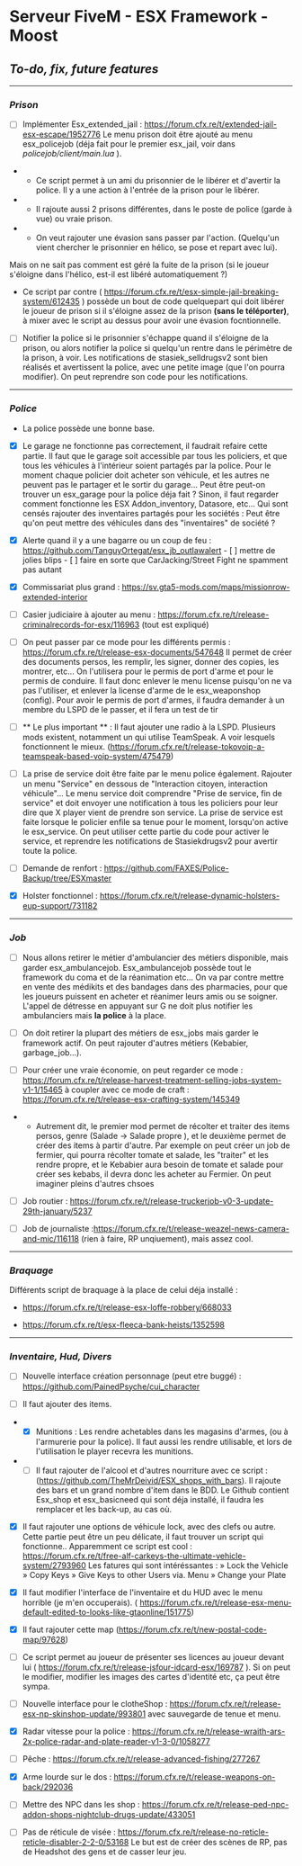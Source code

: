 # Serveur FiveM - ESX Framework - Moost
## _To-do, fix, future features_

------------


### _Prison_
- [ ] Implémenter Esx_extended_jail : https://forum.cfx.re/t/extended-jail-esx-escape/1952776
Le menu prison doit être ajouté au menu esx_policejob (déja fait pour le premier esx_jail, voir dans *policejob/client/main.lua* ).

- - Ce script permet à un ami du prisonnier de le libérer et d'avertir la police. Il y a une action à l'entrée de la prison pour le libérer.
- - Il rajoute aussi 2 prisons différentes, dans le poste de police (garde à vue) ou vraie prison.
- - On veut rajouter une évasion sans passer par l'action. (Quelqu'un vient chercher le prisonnier en hélico, se pose et repart avec lui).

Mais on ne sait pas comment est géré la fuite de la prison (si le joueur s'éloigne dans l'hélico, est-il est libéré automatiquement ?)

- Ce script par contre ( https://forum.cfx.re/t/esx-simple-jail-breaking-system/612435 ) possède un bout de code quelquepart qui doit libérer le joueur de prison si il s'éloigne assez de la prison **(sans le téléporter)**, à mixer avec le script au dessus pour avoir une évasion focntionnelle.

- [ ] Notifier la police si le prisonnier s'échappe quand il s'éloigne de la prison, ou alors notifier la police si quelqu'un rentre dans le périmètre de la prison, à voir.  Les notifications de stasiek_selldrugsv2 sont bien réalisés et avertissent la police, avec une petite image (que l'on pourra modifier). On peut reprendre son code pour les notifications.

------------


### _Police_

- La police possède une bonne base.
- [x] Le garage ne fonctionne pas correctement, il faudrait refaire cette partie. 
Il faut que le garage soit accessible par tous les policiers, et que tous les véhicules à l'intérieur soient partagés par la police. Pour le moment chaque policier doit acheter son véhicule, et les autres ne peuvent pas le partager et le sortir du garage... Peut être peut-on trouver un esx_garage pour la police déja fait ? 
Sinon, il faut regarder comment fonctionne les ESX Addon_inventory, Datasore, etc... Qui sont censés rajouter des inventaires partagés pour les sociétés : Peut être qu'on peut mettre des véhicules dans des "inventaires" de société ?

- [x] Alerte quand il y a une bagarre ou un coup de feu : https://github.com/TanguyOrtegat/esx_jb_outlawalert
      - [ ] mettre de jolies blips
      - [ ] faire en sorte que CarJacking/Street Fight ne spamment pas autant

- [x] Commissariat plus grand : https://sv.gta5-mods.com/maps/missionrow-extended-interior

- [ ] Casier judiciaire à ajouter au menu : https://forum.cfx.re/t/release-criminalrecords-for-esx/116963 (tout est expliqué)

- [ ] On peut passer par ce mode pour les différents permis : https://forum.cfx.re/t/release-esx-documents/547648
Il permet de créer des documents persos, les remplir, les signer, donner des copies, les montrer, etc... 
On l'utilisera pour le permis de port d'arme et pour le permis de conduire.
 Il faut donc enlever le menu license puisqu'on ne va pas l'utiliser, et enlever la license d'arme de le esx_weaponshop (config).
Pour avoir le permis de port d'armes, il faudra demander à un membre du LSPD de le passer, et il fera un test de tir 

- [ ] ** Le plus important ** : Il faut ajouter une radio à la LSPD. Plusieurs mods existent, notamment un qui utilise TeamSpeak. A voir lesquels fonctionnent le mieux. (https://forum.cfx.re/t/release-tokovoip-a-teamspeak-based-voip-system/475479)



- [ ] La prise de service doit être faite par le menu police également. Rajouter un menu "Service" en dessous de "Interaction citoyen, interaction véhicule"...
Le menu service doit comprendre "Prise de service, fin de service" et doit envoyer une notification à tous les policiers pour leur dire que X player vient de prendre son service.
La prise de service est faite lorsque le policier enfile sa tenue pour le moment, lorsqu'on active le esx_service. On peut utiliser cette partie du code pour activer le service, et reprendre les notifications de Stasiekdrugsv2 pour avertir toute la police.

- [ ] Demande de renfort : https://github.com/FAXES/Police-Backup/tree/ESXmaster

- [x] Holster fonctionnel : https://forum.cfx.re/t/release-dynamic-holsters-eup-support/731182

------------


### _Job_ ###

- [ ] Nous allons retirer le métier d'ambulancier des métiers disponible, mais garder esx_ambulancejob.
Esx_ambulancejob possède tout le framework du coma et de la réanimation etc...
On va par contre mettre en vente des médikits et des bandages dans des pharmacies, pour que les joueurs puissent en acheter et réanimer leurs amis ou se soigner.
L'appel de détresse en appuyant sur G ne doit plus notifier les ambulanciers mais **la police** à la place.

- [ ] On doit retirer la plupart des métiers de esx_jobs mais garder le framework actif. On peut rajouter d'autres métiers (Kebabier, garbage_job...).

- [ ] Pour créer une vraie économie, on peut regarder ce mode : https://forum.cfx.re/t/release-harvest-treatment-selling-jobs-system-v1-1/15465 à coupler avec ce mode de craft : https://forum.cfx.re/t/release-esx-crafting-system/145349
- - Autrement dit, le premier mod permet de récolter et traiter des items persos, genre (Salade -> Salade propre ), et le deuxième permet de créer des items à partir d'autre. Par exemple on peut créer un job de fermier, qui pourra récolter tomate et salade, les "traiter" et les rendre propre,  et le Kebabier aura besoin de tomate et salade pour créer ses kebabs, il devra donc les acheter au Fermier.
On peut imaginer pleins d'autres chsoes

- [ ] Job routier :  https://forum.cfx.re/t/release-truckerjob-v0-3-update-29th-january/5237

- [ ] Job de journaliste :https://forum.cfx.re/t/release-weazel-news-camera-and-mic/116118 (rien à faire, RP unqiuement), mais assez cool.

------------

### _Braquage_

Différents script de braquage à la place de celui déja installé : 
- https://forum.cfx.re/t/release-esx-loffe-robbery/668033

- https://forum.cfx.re/t/esx-fleeca-bank-heists/1352598

------------

### _Inventaire, Hud, Divers_ ###

- [ ] Nouvelle interface création personnage (peut etre buggé) : https://github.com/PainedPsyche/cui_character

- [ ] Il faut ajouter des items. 
- - [x] Munitions : Les rendre achetables dans les magasins d'armes, (ou à l'armurerie pour la police). Il faut aussi les rendre utilisable, et lors de l'utilisation le player recevra les munitions.
- - [ ] Il faut rajouter de l'alcool et d'autres nourriture avec ce script : (https://github.com/TheMrDeivid/ESX_shops_with_bars).
Il rajoute des bars et un grand nombre d'item dans le BDD. Le Github contient Esx_shop et esx_basicneed qui sont déja installé, il faudra les remplacer et les back-up, au cas où.

- [x] Il faut rajouter une options de véhicule lock, avec des clefs ou autre.
Cette partie peut être un peu délicate, il faut trouver un script qui fonctionne..
Apparemment ce script est cool : https://forum.cfx.re/t/free-alf-carkeys-the-ultimate-vehicle-system/2793960 
Les fatures qui sont intéréssantes : 
» Lock the Vehicle
» Copy Keys
» Give Keys to other Users via. Menu
» Change your Plate

- [x] Il faut modifier l'interface de l'inventaire et du HUD avec le menu horrible (je m'en occuperais). ( https://forum.cfx.re/t/release-esx-menu-default-edited-to-looks-like-gtaonline/151775)

- [x] Il faut rajouter cette map (https://forum.cfx.re/t/new-postal-code-map/97628)

- [ ] Ce script permet au joueur de présenter ses licences au joueur devant lui ( https://forum.cfx.re/t/release-jsfour-idcard-esx/169787 ). Si on peut le modifier, modifier les images des cartes d'identité etc, ça peut être sympa.

- [ ] Nouvelle interface pour le clotheShop : https://forum.cfx.re/t/release-esx-np-skinshop-update/993801 avec sauvegarde de tenue et menu.

- [x] Radar vitesse pour la police : https://forum.cfx.re/t/release-wraith-ars-2x-police-radar-and-plate-reader-v1-3-0/1058277

- [ ] Pêche : https://forum.cfx.re/t/release-advanced-fishing/277267

- [x] Arme lourde sur le dos : https://forum.cfx.re/t/release-weapons-on-back/292036

- [ ] Mettre des NPC dans les shop : https://forum.cfx.re/t/release-ped-npc-addon-shops-nightclub-drugs-update/433051

- [ ] Pas de réticule de visée : https://forum.cfx.re/t/release-no-reticle-reticle-disabler-2-2-0/53168 
Le but est de créer des scènes de RP, pas de Headshot des gens et de casser leur jeu.





